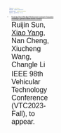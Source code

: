 ```yaml
---
layout: archive
title: "Publications"
permalink: /publications/
author_profile: true
---
```

<style>
body {
  font-family: 'Georgia', sans-serif;
  font-size: 3;
}

h1, h2, h3, h4, h5, h6 {
  font-family: 'Georgia', sans-serif;
}

/* 添加其他元素的字体样式配置，根据需要进行扩展 */
</style>

- [Knowledge-Driven Multi-Agent Reinforcement Learning for Computation Offloading in Cybertwin-Enabled Internet of Vehicles](https://arxiv.org/pdf/2308.02603.pdf)
  
   <font face="Arial" size=3>Ruijin Sun, <u>Xiao Yang</u>, Nan Cheng, Xiucheng Wang, Changle Li</font>

   <font face="Arial" size=3>IEEE 98th Vehicular Technology Conference (VTC2023-Fall), to appear.</font>

